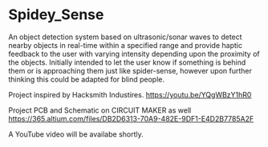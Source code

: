 # Spidey_Sense

An object detection system based on ultrasonic/sonar waves to detect nearby objects in real-time within a specified range and provide haptic feedback to the user with varying intensity depending upon the proximity of the objects. Initially intended to let the user know if something is behind them or is approaching them just like spider-sense, however upon further thinking this could be adapted for blind people.

Project inspired by Hacksmith Industires. https://youtu.be/YQgWBzY1hR0

Project PCB and Schematic on CIRCUIT MAKER as well https://365.altium.com/files/DB2D6313-70A9-482E-9DF1-E4D2B7785A2F

A YouTube video will be availabe shortly.
